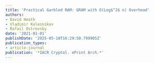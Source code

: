 ```yaml
---
title: 'Practical Garbled RAM: GRAM with O(Log$^2$ n) Overhead'
authors:
- David Heath
- Vladimir Kolesnikov
- Rafail Ostrovsky
date: '2021-01-01'
publishDate: '2025-05-18T16:29:50.799905Z'
publication_types:
- article-journal
publication: '*IACR Cryptol. ePrint Arch.*'
---
```


